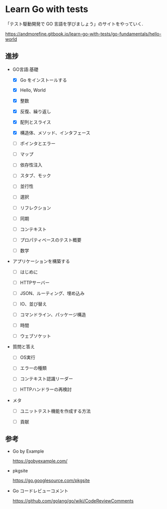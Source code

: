 # Learn Go with tests

「テスト駆動開発で GO 言語を学びましょう」のサイトをやっていく.

https://andmorefine.gitbook.io/learn-go-with-tests/go-fundamentals/hello-world

## 進捗

* GO言語:基礎

    * [x] Go をインストールする

    * [x] Hello, World

    * [x] 整数

    * [x] 反復、繰り返し

    * [x] 配列とスライス

    * [x] 構造体、メソッド、インタフェース

    * [ ] ポインタとエラー

    * [ ] マップ

    * [ ] 依存性注入

    * [ ] スタブ、モック

    * [ ] 並行性

    * [ ] 選択

    * [ ] リフレクション

    * [ ] 同期

    * [ ] コンテキスト

    * [ ] プロパティベースのテスト概要

    * [ ] 数学

* アプリケーションを構築する

    * [ ] はじめに

    * [ ] HTTPサーバー

    * [ ] JSON、ルーティング、埋め込み

    * [ ] IO、並び替え

    * [ ] コマンドライン、パッケージ構造

    * [ ] 時間

    * [ ] ウェブソケット

* 質問と答え

    * [ ] OS実行

    * [ ] エラーの種類

    * [ ] コンテキスト認識リーダー

    * [ ] HTTPハンドラーの再検討

* メタ

    * [ ] ユニットテスト機能を作成する方法

    * [ ] 貢献

## 参考

* Go by Example

    https://gobyexample.com/

* pkgsite

    https://go.googlesource.com/pkgsite

* Go コードレビューコメント

    https://github.com/golang/go/wiki/CodeReviewComments
